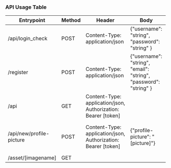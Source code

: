 ### API Usage Table
| Entrypoint                | Method | Header                                                           | Body                                                               | Response                                                               |
|---------------------------|--------|------------------------------------------------------------------|--------------------------------------------------------------------|------------------------------------------------------------------------|
| /api/login\_check         | POST   | Content\-Type: application/json                                  | \{"username": "string", "password": "string" \}                    | \{ "token": "string" \}                                                |
| /register                 | POST   | Content\-Type: application/json                                  | \{"username": "string", "email": "string", "password": "string" \} | \{ "status": 200, "success": "User <username> successfully created" \} |
| /api                      | GET    | Content\-Type: application/json, Authorization: Bearer \[token\] |                                                                    | "you are logged in"                                                    |
| /api/new/profile\-picture | POST   | Content\-Type: application/json, Authorization: Bearer \[token\] | \{"profile\-picture": "\[picture\]"\}                              | \{ "status": 200, "success": "\[imagename\]" \}                        |
| /asset/\[imagename\]      | GET    |                                                                  |                                                                    | \[assetImage\]                                                         |
